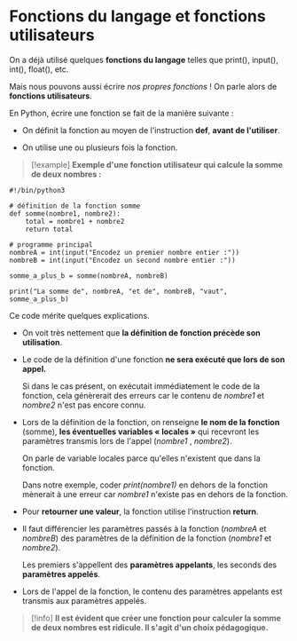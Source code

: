 # Fonctions du langage et fonctions utilisateurs

On a déjà utilisé quelques **fonctions du langage** telles que print(), input(), int(), float(), etc.

Mais nous pouvons aussi écrire *nos propres fonctions* ! On parle alors de **fonctions utilisateurs**.

En Python, écrire une fonction se fait de la manière suivante :

- On définit la fonction au moyen de l'instruction **def**, **avant de l'utiliser**.

- On utilise une ou plusieurs fois la fonction.

>[!example] **Exemple d'une fonction utilisateur qui calcule la somme de deux nombres :**
```
#!/bin/python3

# définition de la fonction somme
def somme(nombre1, nombre2):
    total = nombre1 + nombre2
    return total

# programme principal
nombreA = int(input("Encodez un premier nombre entier :"))
nombreB = int(input("Encodez un second nombre entier :"))

somme_a_plus_b = somme(nombreA, nombreB)

print("La somme de", nombreA, "et de", nombreB, "vaut", somme_a_plus_b)
```

Ce code mérite quelques explications.

- On voit très nettement que **la définition de fonction précède son utilisation**.


- Le code de la définition d'une fonction **ne sera exécuté que lors de son appel.**
  
  Si dans le cas présent, on exécutait immédiatement le code de la fonction, cela génèrerait des erreurs car le contenu de *nombre1* et *nombre2* n'est pas encore connu.


- Lors de la définition de la fonction, on renseigne **le nom de la fonction** (somme), **les éventuelles variables « locales »** qui recevront les paramètres transmis lors de l'appel (*nombre1* , *nombre2*).
  
  On parle de variable locales parce qu'elles n'existent que dans la fonction.
  
  Dans notre exemple, coder *print(nombre1)* en dehors de la fonction mènerait à une erreur car *nombre1* n'existe pas en dehors de la fonction.


- Pour **retourner une valeur**, la fonction utilise l'instruction **return**.


- Il faut différencier les paramètres passés à la fonction (*nombreA* et *nombreB*) des paramètres de la définition de la fonction (*nombre1* et *nombre2*). 
  
  Les premiers s'appellent des **paramètres appelants**, les seconds des **paramètres appelés**.


- Lors de l'appel de la fonction, le contenu des paramètres appelants est transmis aux paramètres appelés.


>[!info] **Il est évident que créer une fonction pour calculer la somme de deux nombres est ridicule.
>Il s'agit d'un choix pédagogique.**


